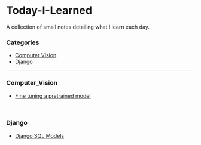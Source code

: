# Today-I-Learned
A  collection of small notes detailing what I learn each day.

### Categories

* [Computer Vision](#computer_Vision)
* [Django](#django)
---

### Computer_Vision

- [Fine tuning a pretrained model](computer_vision/fine_tuning_a_pretrained_model.md)
<br/>


### Django

- [Django SQL Models](django/django_sql_models.md)
